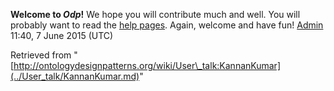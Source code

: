 __Welcome to _Odp_!__ We hope you will contribute much and well. 
You will probably want to read the [help pages](http://ontologydesignpatterns.org/wiki/Help:Contents "Help:Contents"). Again, welcome and have fun! [Admin](../User/ValentinaPresutti.md "User:ValentinaPresutti") 11:40, 7 June 2015 (UTC)





Retrieved from "[http://ontologydesignpatterns.org/wiki/User\_talk:KannanKumar](../User_talk/KannanKumar.md)"